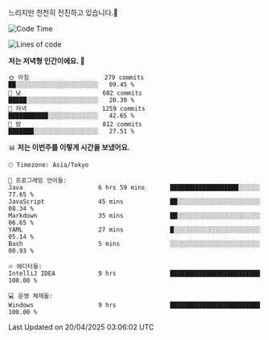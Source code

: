 느리지만 천천히 전진하고 있습니다.🐢

<!--START_SECTION:waka-->
![Code Time](http://img.shields.io/badge/Code%20Time-1%2C571%20hrs%2045%20mins-blue)

![Lines of code](https://img.shields.io/badge/%EC%A0%80%EB%8A%94%20%EC%97%AC%ED%83%9C%EA%B9%8C%EC%A7%80%20-917.9%20thousand%20%EC%A4%84%EC%9D%98%20%EC%BD%94%EB%93%9C%EB%A5%BC%20%EC%9E%91%EC%84%B1%ED%96%88%EC%96%B4%EC%9A%94.-blue)

**저는 저녁형 인간이에요. 🦉** 

```text
🌞 아침                     279 commits         ██░░░░░░░░░░░░░░░░░░░░░░░   09.45 % 
🌆 낮　                     602 commits         █████░░░░░░░░░░░░░░░░░░░░   20.39 % 
🌃 저녁                     1259 commits        ███████████░░░░░░░░░░░░░░   42.65 % 
🌙 밤　                     812 commits         ███████░░░░░░░░░░░░░░░░░░   27.51 % 
```


📊 **저는 이번주를 이렇게 시간을 보냈어요.** 

```text
🕑︎ Timezone: Asia/Tokyo

💬 프로그래밍 언어들: 
Java                     6 hrs 59 mins       ███████████████████░░░░░░   77.65 % 
JavaScript               45 mins             ██░░░░░░░░░░░░░░░░░░░░░░░   08.34 % 
Markdown                 35 mins             ██░░░░░░░░░░░░░░░░░░░░░░░   06.65 % 
YAML                     27 mins             █░░░░░░░░░░░░░░░░░░░░░░░░   05.14 % 
Bash                     5 mins              ░░░░░░░░░░░░░░░░░░░░░░░░░   00.93 % 

🔥 에디터들: 
IntelliJ IDEA            9 hrs               █████████████████████████   100.00 % 

💻 운영 체제들: 
Windows                  9 hrs               █████████████████████████   100.00 % 
```


 Last Updated on 20/04/2025 03:06:02 UTC
<!--END_SECTION:waka-->
